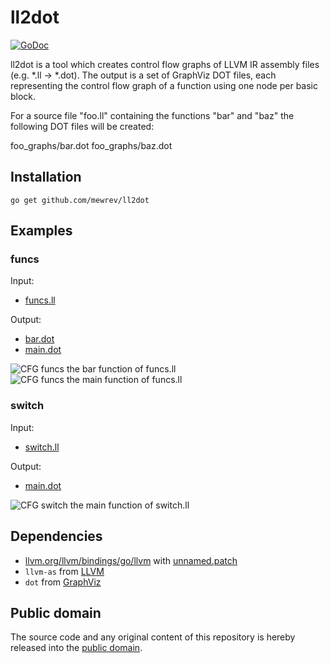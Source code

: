 # ll2dot

[![GoDoc](https://godoc.org/github.com/mewrev/ll2dot?status.svg)](https://godoc.org/github.com/mewrev/ll2dot)

ll2dot is a tool which creates control flow graphs of LLVM IR assembly files (e.g. *.ll -> *.dot). The output is a set of GraphViz DOT files, each representing the control flow graph of a function using one node per basic block.

For a source file "foo.ll" containing the functions "bar" and "baz" the following DOT files will be created:

   foo_graphs/bar.dot
   foo_graphs/baz.dot

## Installation

```shell
go get github.com/mewrev/ll2dot
```

## Examples

### funcs

Input:
* [funcs.ll](testdata/funcs.ll)

Output:
* [bar.dot](testdata/funcs_graphs/bar.dot)
* [main.dot](testdata/funcs_graphs/main.dot)

![CFG funcs the bar function of funcs.ll](https://raw.githubusercontent.com/mewrev/ll2dot/master/testdata/funcs_graphs/bar.png)
![CFG funcs the main function of funcs.ll](https://raw.githubusercontent.com/mewrev/ll2dot/master/testdata/funcs_graphs/main.png)

### switch

Input:
* [switch.ll](testdata/switch.ll)

Output:
* [main.dot](testdata/switch_graphs/main.dot)

![CFG switch the main function of switch.ll](https://raw.githubusercontent.com/mewrev/ll2dot/master/testdata/switch_graphs/main.png)

## Dependencies

* [llvm.org/llvm/bindings/go/llvm](https://godoc.org/llvm.org/llvm/bindings/go/llvm) with [unnamed.patch](unnamed.patch)
* `llvm-as` from [LLVM](http://llvm.org/)
* `dot` from [GraphViz](http://www.graphviz.org/)

## Public domain

The source code and any original content of this repository is hereby released into the [public domain].

[public domain]: https://creativecommons.org/publicdomain/zero/1.0/
